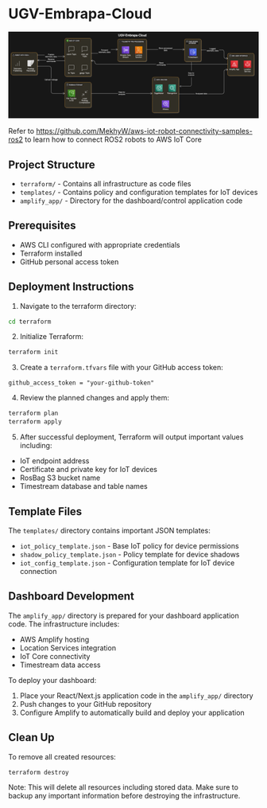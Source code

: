 # UGV-Embrapa-Cloud

![Architectural Diagram](cloud-architecture.png)

Refer to https://github.com/MekhyW/aws-iot-robot-connectivity-samples-ros2 to learn how to connect ROS2 robots to AWS IoT Core

## Project Structure

- `terraform/` - Contains all infrastructure as code files
- `templates/` - Contains policy and configuration templates for IoT devices
- `amplify_app/` - Directory for the dashboard/control application code

## Prerequisites

- AWS CLI configured with appropriate credentials
- Terraform installed
- GitHub personal access token

## Deployment Instructions

1. Navigate to the terraform directory:
```bash
cd terraform
```

2. Initialize Terraform:
```bash
terraform init
```

3. Create a `terraform.tfvars` file with your GitHub access token:
```hcl
github_access_token = "your-github-token"
```

4. Review the planned changes and apply them:
```bash
terraform plan
terraform apply
```

5. After successful deployment, Terraform will output important values including:
- IoT endpoint address
- Certificate and private key for IoT devices
- RosBag S3 bucket name
- Timestream database and table names

## Template Files

The `templates/` directory contains important JSON templates:
- `iot_policy_template.json` - Base IoT policy for device permissions
- `shadow_policy_template.json` - Policy template for device shadows
- `iot_config_template.json` - Configuration template for IoT device connection

## Dashboard Development

The `amplify_app/` directory is prepared for your dashboard application code. The infrastructure includes:
- AWS Amplify hosting
- Location Services integration
- IoT Core connectivity
- Timestream data access

To deploy your dashboard:
1. Place your React/Next.js application code in the `amplify_app/` directory
2. Push changes to your GitHub repository
3. Configure Amplify to automatically build and deploy your application

## Clean Up

To remove all created resources:
```bash
terraform destroy
```

Note: This will delete all resources including stored data. Make sure to backup any important information before destroying the infrastructure.
